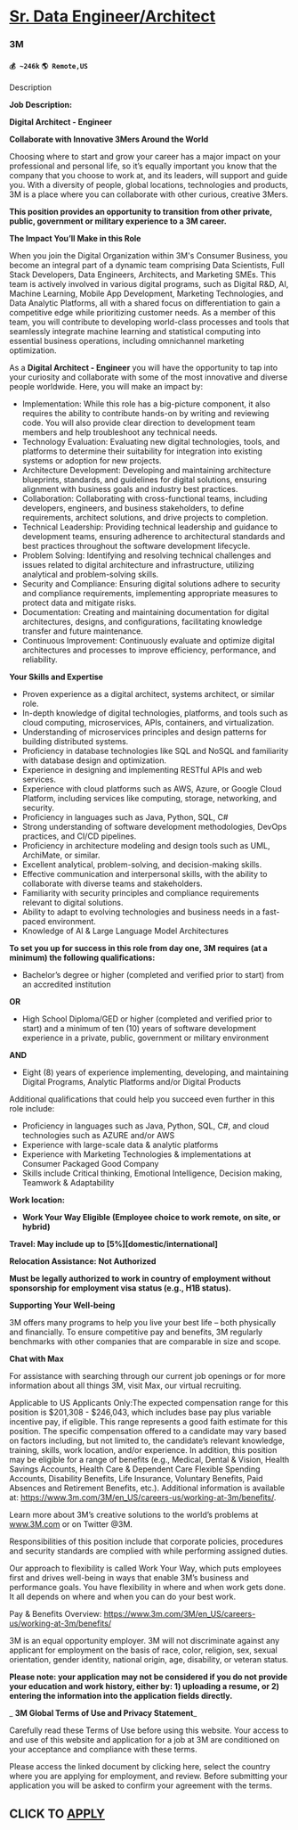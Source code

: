 # [Sr. Data Engineer/Architect](https://www.remotewlb.com/apply/sr-data-engineer-architect)  
### 3M  
#### `💰 ~246k` `🌎 Remote,US`  

Description

**Job Description:**

 **Digital Architect - Engineer**

 **Collaborate with Innovative 3Mers Around the World**

Choosing where to start and grow your career has a major impact on your professional and personal life, so it’s equally important you know that the company that you choose to work at, and its leaders, will support and guide you. With a diversity of people, global locations, technologies and products, 3M is a place where you can collaborate with other curious, creative 3Mers.

 **This position provides an opportunity to transition from other private, public, government or military experience to a 3M career.**

 **The Impact You’ll Make in this Role**

When you join the Digital Organization within 3M's Consumer Business, you become an integral part of a dynamic team comprising Data Scientists, Full Stack Developers, Data Engineers, Architects, and Marketing SMEs. This team is actively involved in various digital programs, such as Digital R&D, AI, Machine Learning, Mobile App Development, Marketing Technologies, and Data Analytic Platforms, all with a shared focus on differentiation to gain a competitive edge while prioritizing customer needs. As a member of this team, you will contribute to developing world-class processes and tools that seamlessly integrate machine learning and statistical computing into essential business operations, including omnichannel marketing optimization.

As a **Digital Architect - Engineer** you will have the opportunity to tap into your curiosity and collaborate with some of the most innovative and diverse people worldwide. Here, you will make an impact by:

  * Implementation: While this role has a big-picture component, it also requires the ability to contribute hands-on by writing and reviewing code. You will also provide clear direction to development team members and help troubleshoot any technical needs.
  * Technology Evaluation: Evaluating new digital technologies, tools, and platforms to determine their suitability for integration into existing systems or adoption for new projects.
  * Architecture Development: Developing and maintaining architecture blueprints, standards, and guidelines for digital solutions, ensuring alignment with business goals and industry best practices.
  * Collaboration: Collaborating with cross-functional teams, including developers, engineers, and business stakeholders, to define requirements, architect solutions, and drive projects to completion.
  * Technical Leadership: Providing technical leadership and guidance to development teams, ensuring adherence to architectural standards and best practices throughout the software development lifecycle.
  * Problem Solving: Identifying and resolving technical challenges and issues related to digital architecture and infrastructure, utilizing analytical and problem-solving skills.
  * Security and Compliance: Ensuring digital solutions adhere to security and compliance requirements, implementing appropriate measures to protect data and mitigate risks.
  * Documentation: Creating and maintaining documentation for digital architectures, designs, and configurations, facilitating knowledge transfer and future maintenance.
  * Continuous Improvement: Continuously evaluate and optimize digital architectures and processes to improve efficiency, performance, and reliability.

 **Your Skills and Expertise**

  * Proven experience as a digital architect, systems architect, or similar role.
  * In-depth knowledge of digital technologies, platforms, and tools such as cloud computing, microservices, APIs, containers, and virtualization.
  * Understanding of microservices principles and design patterns for building distributed systems.
  * Proficiency in database technologies like SQL and NoSQL and familiarity with database design and optimization.
  * Experience in designing and implementing RESTful APIs and web services.
  * Experience with cloud platforms such as AWS, Azure, or Google Cloud Platform, including services like computing, storage, networking, and security.
  * Proficiency in languages such as Java, Python, SQL, C#
  * Strong understanding of software development methodologies, DevOps practices, and CI/CD pipelines.
  * Proficiency in architecture modeling and design tools such as UML, ArchiMate, or similar.
  * Excellent analytical, problem-solving, and decision-making skills.
  * Effective communication and interpersonal skills, with the ability to collaborate with diverse teams and stakeholders.
  * Familiarity with security principles and compliance requirements relevant to digital solutions.
  * Ability to adapt to evolving technologies and business needs in a fast-paced environment.
  * Knowledge of AI & Large Language Model Architectures

 **To set you up for success in this role from day one, 3M requires (at a minimum) the following qualifications:**

  * Bachelor’s degree or higher (completed and verified prior to start) from an accredited institution

 **OR**

  * High School Diploma/GED or higher (completed and verified prior to start) and a minimum of ten (10) years of software development experience in a private, public, government or military environment 

**AND**

  * Eight (8) years of experience implementing, developing, and maintaining Digital Programs, Analytic Platforms and/or Digital Products

Additional qualifications that could help you succeed even further in this role include:

  * Proficiency in languages such as Java, Python, SQL, C#, and cloud technologies such as AZURE and/or AWS
  * Experience with large-scale data & analytic platforms
  * Experience with Marketing Technologies & implementations at Consumer Packaged Good Company
  * Skills include Critical thinking, Emotional Intelligence, Decision making, Teamwork & Adaptability

 **Work location:**

  *  **Work Your Way Eligible (Employee choice to work remote, on site, or hybrid)**

 **Travel: May include up** **to [5%][domestic/international]**

 **Relocation Assistance: Not Authorized**

 **Must be legally authorized to work in country of employment without sponsorship for employment visa status (e.g., H1B status).**

 **Supporting Your Well-being**

3M offers many programs to help you live your best life – both physically and financially. To ensure competitive pay and benefits, 3M regularly benchmarks with other companies that are comparable in size and scope.

**Chat with Max**

For assistance with searching through our current job openings or for more information about all things 3M, visit Max, our virtual recruiting.

Applicable to US Applicants Only:The expected compensation range for this position is $201,308 - $246,043, which includes base pay plus variable incentive pay, if eligible. This range represents a good faith estimate for this position. The specific compensation offered to a candidate may vary based on factors including, but not limited to, the candidate’s relevant knowledge, training, skills, work location, and/or experience. In addition, this position may be eligible for a range of benefits (e.g., Medical, Dental & Vision, Health Savings Accounts, Health Care & Dependent Care Flexible Spending Accounts, Disability Benefits, Life Insurance, Voluntary Benefits, Paid Absences and Retirement Benefits, etc.). Additional information is available at: https://www.3m.com/3M/en_US/careers-us/working-at-3m/benefits/.

Learn more about 3M’s creative solutions to the world’s problems at www.3M.com or on Twitter @3M.

Responsibilities of this position include that corporate policies, procedures and security standards are complied with while performing assigned duties.

Our approach to flexibility is called Work Your Way, which puts employees first and drives well-being in ways that enable 3M’s business and performance goals. You have flexibility in where and when work gets done. It all depends on where and when you can do your best work.

Pay & Benefits Overview: https://www.3m.com/3M/en_US/careers-us/working-at-3m/benefits/

3M is an equal opportunity employer. 3M will not discriminate against any applicant for employment on the basis of race, color, religion, sex, sexual orientation, gender identity, national origin, age, disability, or veteran status.

 **Please note: your application may not be considered if you do not provide your education and work history, either by: 1) uploading a resume, or 2) entering the information into the application fields directly.**

 _ **3M Global Terms of Use and Privacy Statement**_

  
Carefully read these Terms of Use before using this website. Your access to and use of this website and application for a job at 3M are conditioned on your acceptance and compliance with these terms.

Please access the linked document by clicking here, select the country where you are applying for employment, and review. Before submitting your application you will be asked to confirm your agreement with the terms.

  
## CLICK TO [APPLY](https://www.remotewlb.com/apply/sr-data-engineer-architect)

